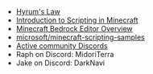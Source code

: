 - [Hyrum's Law](https://www.hyrumslaw.com/)
- [Introduction to Scripting in Minecraft](https://learn.microsoft.com/en-us/minecraft/creator/documents/scriptingintroduction?view=minecraft-bedrock-stable)
- [Minecraft Bedrock Editor Overview](https://learn.microsoft.com/en-us/minecraft/creator/documents/editoroverview?view=minecraft-bedrock-stable)
- [microsoft/minecraft-scripting-samples](https://github.com/microsoft/minecraft-scripting-samples/)
- [Active community Discords](https://wiki.bedrock.dev/discord.html)
- Raph on Discord: MidoriTerra
- Jake on Discord: DarkNavi